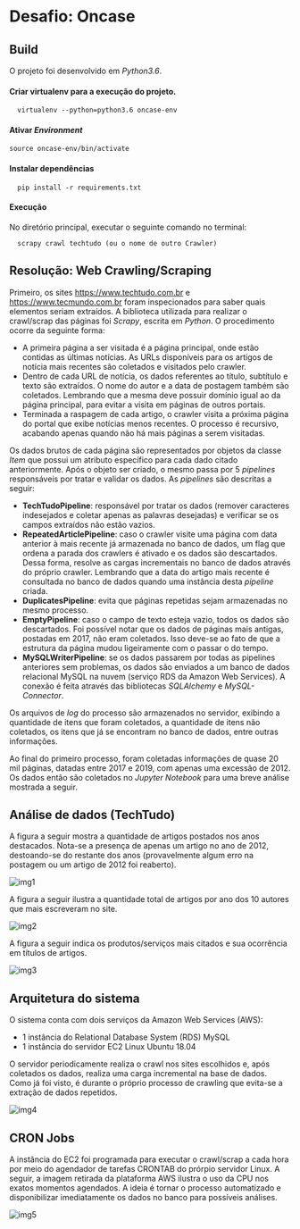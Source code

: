 # Desafio: Oncase

## Build

O projeto foi desenvolvido em <i>Python3.6</i>. 

#### Criar virtualenv para a execução do projeto.

```
  virtualenv --python=python3.6 oncase-env
```

#### Ativar <i>Environment</i>

```
source oncase-env/bin/activate
```

#### Instalar dependências

```
  pip install -r requirements.txt
```

#### Execução
No diretório principal, executar o seguinte comando no terminal:
```
  scrapy crawl techtudo (ou o nome de outro Crawler)
```

## Resolução: Web Crawling/Scraping
Primeiro, os sites https://www.techtudo.com.br e https://www.tecmundo.com.br foram inspecionados para saber quais elementos seriam extraídos. A biblioteca utilizada para realizar o crawl/scrap das páginas foi <i>Scrapy</i>, escrita em <i>Python</i>. O procedimento ocorre da seguinte forma:

- A primeira página a ser visitada é a página principal, onde estão contidas as últimas notícias. As URLs disponíveis para os artigos de notícia mais recentes são coletados e visitados pelo crawler.
- Dentro de cada URL de notícia, os dados referentes ao título, subtítulo e texto são extraídos. O nome do autor e a data de postagem também são coletados. Lembrando que a mesma deve possuir domínio igual ao da página principal, para evitar a visita em páginas de outros portais.
- Terminada a raspagem de cada artigo, o crawler visita a próxima página do portal que exibe notícias menos recentes. O processo é recursivo, acabando apenas quando não há mais páginas a serem visitadas.

Os dados brutos de cada página são representados por objetos da classe <i>Item</i> que possui um atributo específico para cada dado citado anteriormente. Após o objeto ser criado, o mesmo passa por 5 <i>pipelines</i> responsáveis por tratar e validar os dados. As <i>pipelines</i> são descritas a seguir:

- <b>TechTudoPipeline</b>: responsável por tratar os dados (remover caracteres indesejados e coletar apenas as palavras desejadas) e verificar se os campos extraídos não estão vazios.
- <b>RepeatedArticlePipeline</b>: caso o crawler visite uma página com data anterior à mais recente já armazenada no banco de dados, um flag que ordena a parada dos crawlers é ativado e os dados são descartados. Dessa forma, resolve as cargas incrementais no banco de dados através do próprio crawler. Lembrando que a data do artigo mais recente é consultada no banco de dados quando uma instância desta <i>pipeline</i>  criada.
- <b>DuplicatesPipeline</b>: evita que páginas repetidas sejam armazenadas no mesmo processo.
- <b>EmptyPipeline</b>: caso o campo de texto esteja vazio, todos os dados são descartados. Foi possível notar que os dados de páginas mais antigas, postadas em 2017, não eram coletados. Isso deve-se ao fato de que a estrutura da página mudou ligeiramente com o passar o do tempo.
- <b>MySQLWriterPipeline</b>: se os dados passarem por todas as pipelines anteriores sem problemas, os dados são enviados a um banco de dados relacional MySQL na nuvem (serviço RDS da Amazon Web Services). A conexão é feita através das bibliotecas <i>SQLAlchemy</i> e <i>MySQL-Connector</i>.

Os arquivos de <i>log</i> do processo são armazenados no servidor, exibindo a quantidade de itens que foram coletados, a quantidade de itens não coletados, os itens que já se encontram no banco de dados, entre outras informações.

Ao final do primeiro processo, foram coletadas informações de quase 20 mil páginas, datadas entre 2017 e 2019, com apenas uma excessão de 2012. Os dados então são coletados no <i>Jupyter Notebook</i> para uma breve análise mostrada a seguir.

## Análise de dados (TechTudo)

A figura a seguir mostra a quantidade de artigos postados nos anos destacados. Nota-se a presença de apenas um artigo no ano de 2012, destoando-se do restante dos anos (provavelmente algum erro na postagem ou um artigo de 2012 foi reaberto).

![img1](https://i.ibb.co/Xj0Y48r/articles-per-year.png)

A figura a seguir ilustra a quantidade total de artigos por ano dos 10 autores que mais escreveram no site.

![img2](https://i.ibb.co/SKXx8vY/authors.png)

A figura a seguir indica os produtos/serviços mais citados e sua ocorrência em títulos de artigos.

![img3](https://i.ibb.co/jLtJn3v/Captura-de-tela-de-2019-10-08-23-04-28.png)

## Arquitetura do sistema

O sistema conta com dois serviços da Amazon Web Services (AWS):

- 1 instância do Relational Database System (RDS) MySQL
- 1 instância do servidor EC2 Linux Ubuntu 18.04

O servidor periodicamente realiza o crawl nos sites escolhidos e, após coletados os dados, realiza uma carga incremental na base de dados. Como já foi visto, é durante o próprio processo de crawling que evita-se a extração de dados repetidos.

![img4](https://i.ibb.co/tQcTVWg/arch.png)


## CRON Jobs

A instância do EC2 foi programada para executar o crawl/scrap a cada hora por meio do agendador de tarefas CRONTAB do prórpio servidor Linux. A seguir, a imagem retirada da plataforma AWS ilustra o uso da CPU nos exatos momentos agendados. A ideia é tornar o processo automatizado e disponibilizar imediatamente os dados no banco para possíveis análises.

![img5](https://i.ibb.co/7Ytb8Bk/Captura-de-tela-de-2019-10-08-21-30-34.png)



